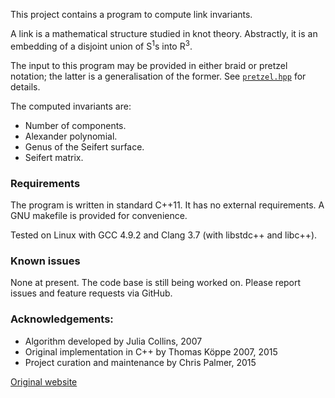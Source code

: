 This project contains a program to compute link invariants.

A link is a mathematical structure studied in knot theory. Abstractly, it is an
embedding of a disjoint union of S<sup>1</sup>s into R<sup>3</sup>.

The input to this program may be provided in either braid or pretzel notation;
the latter is a generalisation of the former.
See [`pretzel.hpp`](https://github.com/SeifertForm/Pretzel/blob/master/pretzel.hpp) for details.

The computed invariants are:

* Number of components.
* Alexander polynomial.
* Genus of the Seifert surface.
* Seifert matrix.

### Requirements

The program is written in standard C++11. It has no external requirements.
A GNU makefile is provided for convenience.

Tested on Linux with GCC 4.9.2 and Clang 3.7 (with libstdc++ and libc++).

### Known issues

None at present. The code base is still being worked on. Please report issues
and feature requests via GitHub.


### Acknowledgements:

* Algorithm developed by Julia Collins, 2007
* Original implementation in C++ by Thomas Köppe 2007, 2015
* Project curation and maintenance by Chris Palmer, 2015

[Original website](http://www.maths.ed.ac.uk/~jcollins/SeifertMatrix/)
